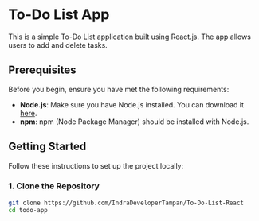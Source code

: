 # To-Do List App

This is a simple To-Do List application built using React.js. The app allows users to add and delete tasks.

## Prerequisites

Before you begin, ensure you have met the following requirements:

- **Node.js**: Make sure you have Node.js installed. You can download it [here](https://nodejs.org/).
- **npm**: npm (Node Package Manager) should be installed with Node.js.

## Getting Started

Follow these instructions to set up the project locally:

### 1. Clone the Repository

```bash
git clone https://github.com/IndraDeveloperTampan/To-Do-List-React
cd todo-app
